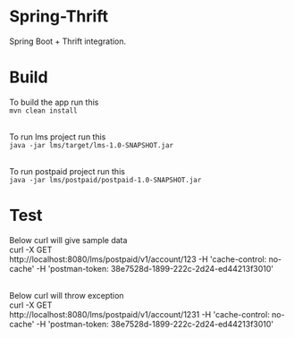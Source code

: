 # Spring-Thrift
Spring Boot + Thrift integration.

<h1>Build</h1>
  
To build the app run this <br>
  `mvn clean install`

<br> To run lms project run this<br>
  `java -jar lms/target/lms-1.0-SNAPSHOT.jar`
  
<br> To run postpaid project run this<br>
  `java -jar lms/postpaid/postpaid-1.0-SNAPSHOT.jar`
  
  
<h1>  Test</h1>
  
  Below curl will give sample data
  <br> curl -X GET \
  http://localhost:8080/lms/postpaid/v1/account/123 -H 'cache-control: no-cache' -H 'postman-token: 38e7528d-1899-222c-2d24-ed44213f3010'
  
  
  <br> Below curl will throw exception
  <br> curl -X GET \
  http://localhost:8080/lms/postpaid/v1/account/1231 -H 'cache-control: no-cache' -H 'postman-token: 38e7528d-1899-222c-2d24-ed44213f3010'
